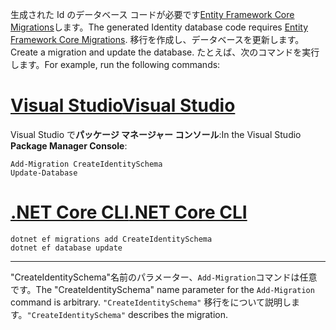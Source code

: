 <span data-ttu-id="6c3c2-101">生成された Id のデータベース コードが必要です[Entity Framework Core Migrations](/ef/core/managing-schemas/migrations/)します。</span><span class="sxs-lookup"><span data-stu-id="6c3c2-101">The generated Identity database code requires [Entity Framework Core Migrations](/ef/core/managing-schemas/migrations/).</span></span> <span data-ttu-id="6c3c2-102">移行を作成し、データベースを更新します。</span><span class="sxs-lookup"><span data-stu-id="6c3c2-102">Create a migration and update the database.</span></span> <span data-ttu-id="6c3c2-103">たとえば、次のコマンドを実行します。</span><span class="sxs-lookup"><span data-stu-id="6c3c2-103">For example, run the following commands:</span></span>

# <a name="visual-studiotabvisual-studio"></a>[<span data-ttu-id="6c3c2-104">Visual Studio</span><span class="sxs-lookup"><span data-stu-id="6c3c2-104">Visual Studio</span></span>](#tab/visual-studio)

<span data-ttu-id="6c3c2-105">Visual Studio で**パッケージ マネージャー コンソール**:</span><span class="sxs-lookup"><span data-stu-id="6c3c2-105">In the Visual Studio **Package Manager Console**:</span></span>

```PMC
Add-Migration CreateIdentitySchema
Update-Database
```

# <a name="net-core-clitabnetcore-cli"></a>[<span data-ttu-id="6c3c2-106">.NET Core CLI</span><span class="sxs-lookup"><span data-stu-id="6c3c2-106">.NET Core CLI</span></span>](#tab/netcore-cli)

```cli
dotnet ef migrations add CreateIdentitySchema
dotnet ef database update
```

------

<span data-ttu-id="6c3c2-107">"CreateIdentitySchema"名前のパラメーター、`Add-Migration`コマンドは任意です。</span><span class="sxs-lookup"><span data-stu-id="6c3c2-107">The "CreateIdentitySchema" name parameter for the `Add-Migration` command is arbitrary.</span></span> <span data-ttu-id="6c3c2-108">`"CreateIdentitySchema"` 移行をについて説明します。</span><span class="sxs-lookup"><span data-stu-id="6c3c2-108">`"CreateIdentitySchema"` describes the migration.</span></span>
